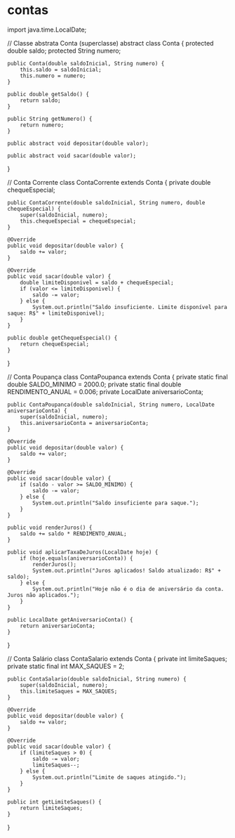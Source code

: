 # contas
import java.time.LocalDate;

// Classe abstrata Conta (superclasse)
abstract class Conta {
    protected double saldo;
    protected String numero;

    public Conta(double saldoInicial, String numero) {
        this.saldo = saldoInicial;
        this.numero = numero;
    }

    public double getSaldo() {
        return saldo;
    }

    public String getNumero() {
        return numero;
    }

    public abstract void depositar(double valor);

    public abstract void sacar(double valor);
}

// Conta Corrente
class ContaCorrente extends Conta {
    private double chequeEspecial;

    public ContaCorrente(double saldoInicial, String numero, double chequeEspecial) {
        super(saldoInicial, numero);
        this.chequeEspecial = chequeEspecial;
    }

    @Override
    public void depositar(double valor) {
        saldo += valor;
    }

    @Override
    public void sacar(double valor) {
        double limiteDisponivel = saldo + chequeEspecial;
        if (valor <= limiteDisponivel) {
            saldo -= valor;
        } else {
            System.out.println("Saldo insuficiente. Limite disponível para saque: R$" + limiteDisponivel);
        }
    }

    public double getChequeEspecial() {
        return chequeEspecial;
    }
}

// Conta Poupança
class ContaPoupanca extends Conta {
    private static final double SALDO_MINIMO = 2000.0;
    private static final double RENDIMENTO_ANUAL = 0.006;
    private LocalDate aniversarioConta;

    public ContaPoupanca(double saldoInicial, String numero, LocalDate aniversarioConta) {
        super(saldoInicial, numero);
        this.aniversarioConta = aniversarioConta;
    }

    @Override
    public void depositar(double valor) {
        saldo += valor;
    }

    @Override
    public void sacar(double valor) {
        if (saldo - valor >= SALDO_MINIMO) {
            saldo -= valor;
        } else {
            System.out.println("Saldo insuficiente para saque.");
        }
    }

    public void renderJuros() {
        saldo += saldo * RENDIMENTO_ANUAL;
    }

    public void aplicarTaxaDeJuros(LocalDate hoje) {
        if (hoje.equals(aniversarioConta)) {
            renderJuros();
            System.out.println("Juros aplicados! Saldo atualizado: R$" + saldo);
        } else {
            System.out.println("Hoje não é o dia de aniversário da conta. Juros não aplicados.");
        }
    }

    public LocalDate getAniversarioConta() {
        return aniversarioConta;
    }
}

// Conta Salário
class ContaSalario extends Conta {
    private int limiteSaques;
    private static final int MAX_SAQUES = 2;

    public ContaSalario(double saldoInicial, String numero) {
        super(saldoInicial, numero);
        this.limiteSaques = MAX_SAQUES;
    }

    @Override
    public void depositar(double valor) {
        saldo += valor;
    }

    @Override
    public void sacar(double valor) {
        if (limiteSaques > 0) {
            saldo -= valor;
            limiteSaques--;
        } else {
            System.out.println("Limite de saques atingido.");
        }
    }

    public int getLimiteSaques() {
        return limiteSaques;
    }
}
